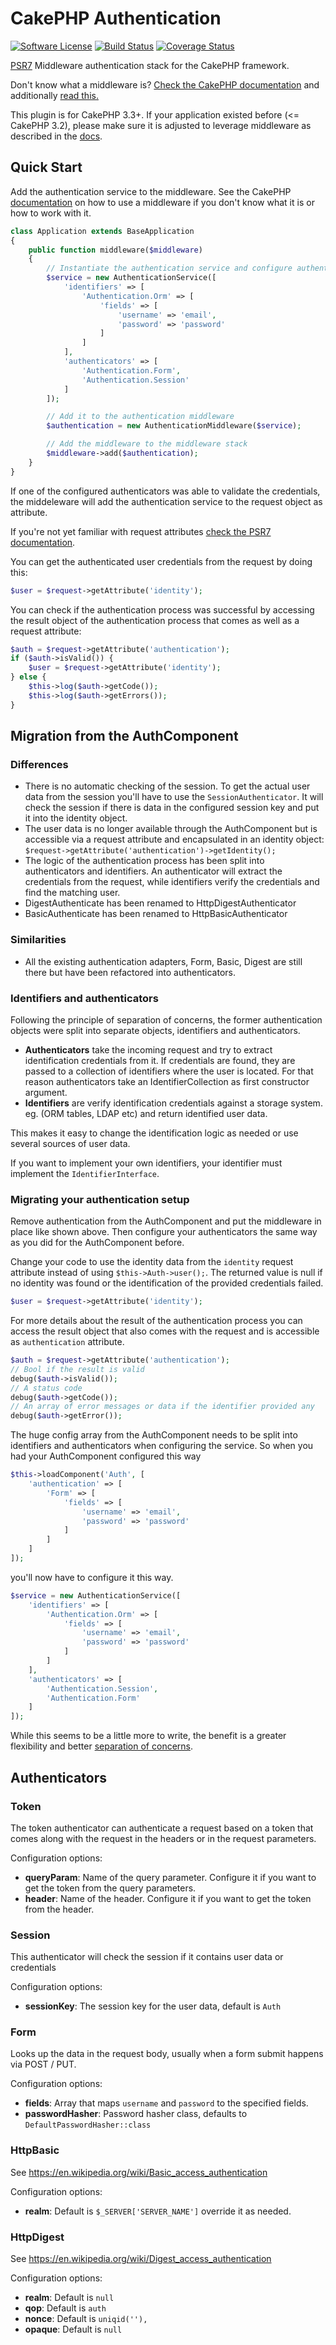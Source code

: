 # CakePHP Authentication

[![Software License](https://img.shields.io/badge/license-MIT-brightgreen.svg?style=flat-square)](LICENSE.txt)
[![Build Status](https://img.shields.io/travis/cakephp/authentication/master.svg?style=flat-square)](https://travis-ci.org/cakephp/authentication)
[![Coverage Status](https://img.shields.io/codecov/c/github/cakephp/authentication.svg?style=flat-square)](https://codecov.io/github/cakephp/authentication)

[PSR7](http://www.php-fig.org/psr/psr-7/) Middleware authentication stack for the CakePHP framework.

Don't know what a middleware is? [Check the CakePHP documentation](http://book.cakephp.org/3.0/en/controllers/middleware.html) and additionally [read this.](https://philsturgeon.uk/php/2016/05/31/why-care-about-php-middleware/)

This plugin is for CakePHP 3.3+. 
If your application existed before (<= CakePHP 3.2), please make sure it is adjusted to leverage middleware as described in the [docs](http://book.cakephp.org/3.0/en/controllers/middleware.html#adding-the-new-http-stack-to-an-existing-application).

## Quick Start

Add the authentication service to the middleware. See the CakePHP [documentation](http://book.cakephp.org/3.0/en/controllers/middleware.html#) on how to use a middleware if you don't know what it is or how to work with it.

```php
class Application extends BaseApplication
{
    public function middleware($middleware)
    {
        // Instantiate the authentication service and configure authenticators
        $service = new AuthenticationService([
            'identifiers' => [
                'Authentication.Orm' => [
                    'fields' => [
                        'username' => 'email',
                        'password' => 'password'
                    ]
                ]
            ],
            'authenticators' => [
                'Authentication.Form',
                'Authentication.Session'
            ]
        ]);

        // Add it to the authentication middleware
        $authentication = new AuthenticationMiddleware($service);

        // Add the middleware to the middleware stack
        $middleware->add($authentication);
    }
}
```

If one of the configured authenticators was able to validate the credentials, the middeleware will add the authentication service to the request object as attribute.

If you're not yet familiar with request attributes [check the PSR7 documentation](http://www.php-fig.org/psr/psr-7/).

You can get the authenticated user credentials from the request by doing this:

```php
$user = $request->getAttribute('identity');
```

You can check if the authentication process was successful by accessing the result object of the authentication process that comes as well as a request attribute:

```php
$auth = $request->getAttribute('authentication');
if ($auth->isValid()) {
    $user = $request->getAttribute('identity');
} else {
    $this->log($auth->getCode());
    $this->log($auth->getErrors());
}
```

## Migration from the AuthComponent

### Differences

* There is no automatic checking of the session. To get the actual user data from the session you'll have to use the `SessionAuthenticator`. It will check the session if there is data in the configured session key and put it into the identity object.
* The user data is no longer available through the AuthComponent but is accessible via a request attribute and encapsulated in an identity object: `$request->getAttribute('authentication')->getIdentity();`
* The logic of the authentication process has been split into authenticators and identifiers. An authenticator will extract the credentials from the request, while identifiers verify the credentials and find the matching user.
* DigestAuthenticate has been renamed to HttpDigestAuthenticator
* BasicAuthenticate has been renamed to HttpBasicAuthenticator

### Similarities

* All the existing authentication adapters, Form, Basic, Digest are still there but have been refactored into authenticators.

### Identifiers and authenticators

Following the principle of separation of concerns, the former authentication objects were split into separate objects, identifiers and authenticators.

* **Authenticators** take the incoming request and try to extract identification credentials from it. If credentials are found, they are passed to a collection of identifiers where the user is located. For that reason authenticators take an IdentifierCollection as first constructor argument.
* **Identifiers** are verify identification credentials against a storage system. eg. (ORM tables, LDAP etc) and return identified user data.

This makes it easy to change the identification logic as needed or use several sources of user data.

If you want to implement your own identifiers, your identifier must implement the `IdentifierInterface`.

### Migrating your authentication setup

Remove authentication from the AuthComponent and put the middleware in place like shown above. Then configure your authenticators the same way as you did for the AuthComponent before.

Change your code to use the identity data from the `identity` request attribute instead of using `$this->Auth->user();`. The returned value is null if no identity was found or the identification of the provided credentials failed.

```php
$user = $request->getAttribute('identity');
```

For more details about the result of the authentication process you can access the result object that also comes with the request and is accessible as `authentication` attribute.

```php
$auth = $request->getAttribute('authentication');
// Bool if the result is valid
debug($auth->isValid());
// A status code
debug($auth->getCode());
// An array of error messages or data if the identifier provided any
debug($auth->getError());
```

The huge config array from the AuthComponent needs to be split into identifiers and authenticators when configuring the service. So when you had your AuthComponent configured this way

```php
$this->loadComponent('Auth', [
    'authentication' => [
        'Form' => [
            'fields' => [
                'username' => 'email',
                'password' => 'password'
            ]
        ]
    ]
]);
```

you'll now have to configure it this way.

```php
$service = new AuthenticationService([
    'identifiers' => [
        'Authentication.Orm' => [
            'fields' => [
                'username' => 'email',
                'password' => 'password'
            ]
        ]
    ],
    'authenticators' => [
        'Authentication.Session',
        'Authentication.Form'
    ]
]);
```

While this seems to be a little more to write, the benefit is a greater flexibility and better [separation of concerns](https://en.wikipedia.org/wiki/Separation_of_concerns).

## Authenticators

### Token

The token authenticator can authenticate a request based on a token that comes along with the request in the headers or in the request parameters.

Configuration options:

* **queryParam**: Name of the query parameter. Configure it if you want to get the token from the query parameters.
* **header**: Name of the header. Configure it if you want to get the token from the header.

### Session

This authenticator will check the session if it contains user data or credentials

Configuration options:

* **sessionKey**: The session key for the user data, default is `Auth` 

### Form

Looks up the data in the request body, usually when a form submit happens via POST / PUT.

Configuration options:

* **fields**: Array that maps `username` and `password` to the specified fields.
* **passwordHasher**: Password hasher class, defaults to `DefaultPasswordHasher::class`

### HttpBasic

See https://en.wikipedia.org/wiki/Basic_access_authentication

Configuration options:

* **realm**: Default is `$_SERVER['SERVER_NAME']` override it as needed.

### HttpDigest

See https://en.wikipedia.org/wiki/Digest_access_authentication

Configuration options:

* **realm**: Default is `null` 
* **qop**: Default is `auth`
* **nonce**: Default is `uniqid(''),`
* **opaque**: Default is `null`

